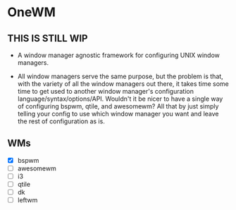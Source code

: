# OneWM

## THIS IS STILL WIP

- A window manager agnostic framework for configuring UNIX window managers.

- All window managers serve the same purpose, but the problem is that, with the variety of all the window managers out there, it takes time some time to get used to another window manager's configuration language/syntax/options/API. Wouldn't it be nicer to have a single way of configuring bspwm, qtile, and awesomewm? All that by just simply telling your config to use which window manager you want and leave the rest of configuration as is.

## WMs

- [x] bspwm
- [ ] awesomewm
- [ ] i3
- [ ] qtile
- [ ] dk
- [ ] leftwm
